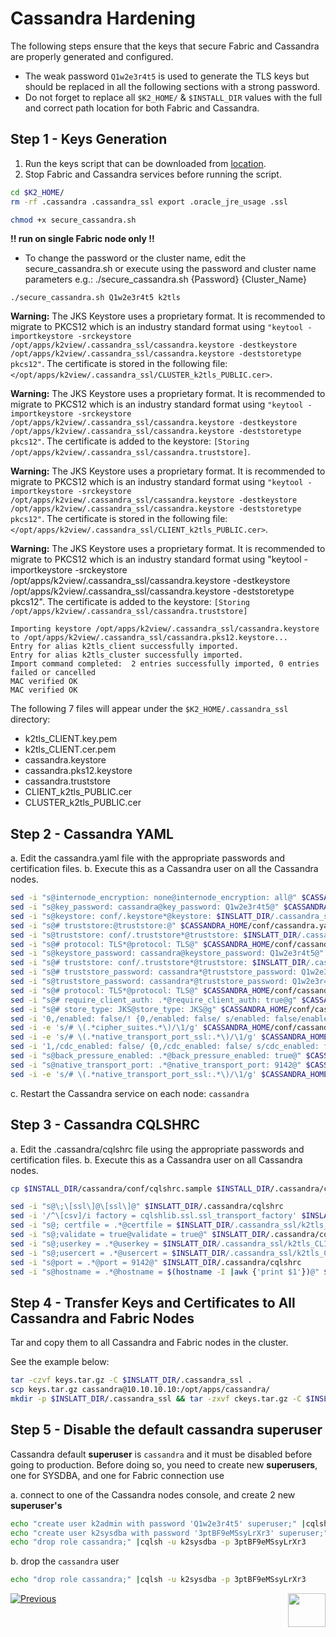 # Cassandra Hardening

The following steps ensure that the keys that secure Fabric and Cassandra are properly generated and configured.

- The weak password ```Q1w2e3r4t5``` is used to generate the TLS keys but should be replaced in all the following sections with a strong password.
- Do not forget to replace all `$K2_HOME/` & `$INSTALL_DIR`  values with the full and correct path location for both Fabric and Cassandra.


## Step 1 - Keys Generation

1. Run the keys script that can be downloaded from [location](https://owncloud-bkp2.s3.amazonaws.com/adminoc/Utils/Hardening/secure_cassandra.sh). 
2. Stop Fabric and Cassandra services before running the script.


```bash
cd $K2_HOME/
rm -rf .cassandra .cassandra_ssl export .oracle_jre_usage .ssl

chmod +x secure_cassandra.sh
```

**!! run on single Fabric node only !!**
* To change the password or the cluster name, edit the secure_cassandra.sh or execute using the password and cluster name parameters
e.g.: ./secure_cassandra.sh {Password} {Cluster_Name}

```./secure_cassandra.sh Q1w2e3r4t5 k2tls```

**Warning:**
The JKS Keystore uses a proprietary format. It is recommended to migrate to PKCS12 which is an industry standard format using ```"keytool -importkeystore -srckeystore /opt/apps/k2view/.cassandra_ssl/cassandra.keystore -destkeystore /opt/apps/k2view/.cassandra_ssl/cassandra.keystore -deststoretype pkcs12"```.
The certificate is stored in the following file: ```</opt/apps/k2view/.cassandra_ssl/CLUSTER_k2tls_PUBLIC.cer>```.

**Warning:**
The JKS Keystore uses a proprietary format. It is recommended to migrate to PKCS12 which is an industry standard format using ```"keytool -importkeystore -srckeystore /opt/apps/k2view/.cassandra_ssl/cassandra.keystore -destkeystore /opt/apps/k2view/.cassandra_ssl/cassandra.keystore -deststoretype pkcs12"```.
The certificate is added to the keystore: ```[Storing /opt/apps/k2view/.cassandra_ssl/cassandra.truststore]```.

**Warning:**
The JKS Keystore uses a proprietary format. It is recommended to migrate to PKCS12 which is an industry standard format using ```"keytool -importkeystore -srckeystore /opt/apps/k2view/.cassandra_ssl/cassandra.keystore -destkeystore /opt/apps/k2view/.cassandra_ssl/cassandra.keystore -deststoretype pkcs12"```.
The certificate is stored in the following file: ```</opt/apps/k2view/.cassandra_ssl/CLIENT_k2tls_PUBLIC.cer>```.

**Warning:**
The JKS Keystore uses a proprietary format. It is recommended to migrate to PKCS12 which is an industry standard format using "keytool -importkeystore -srckeystore /opt/apps/k2view/.cassandra_ssl/cassandra.keystore -destkeystore /opt/apps/k2view/.cassandra_ssl/cassandra.keystore -deststoretype pkcs12".
The certificate is added to the keystore: ```[Storing /opt/apps/k2view/.cassandra_ssl/cassandra.truststore]```

```
Importing keystore /opt/apps/k2view/.cassandra_ssl/cassandra.keystore to /opt/apps/k2view/.cassandra_ssl/cassandra.pks12.keystore...
Entry for alias k2tls_client successfully imported.
Entry for alias k2tls_cluster successfully imported.
Import command completed:  2 entries successfully imported, 0 entries failed or cancelled
MAC verified OK
MAC verified OK 
```

The following 7 files will appear under the ```$K2_HOME/.cassandra_ssl``` directory:
- k2tls_CLIENT.key.pem
- k2tls_CLIENT.cer.pem
- cassandra.keystore
- cassandra.pks12.keystore
- cassandra.truststore
- CLIENT_k2tls_PUBLIC.cer
- CLUSTER_k2tls_PUBLIC.cer

## Step 2 - Cassandra YAML

a. Edit the cassandra.yaml file with the appropriate passwords and certification files.
b. Execute this as a Cassandra user on all the Cassandra nodes. 

```bash
sed -i "s@internode_encryption: none@internode_encryption: all@" $CASSANDRA_HOME/conf/cassandra.yaml
sed -i "s@key_password: cassandra@key_password: Q1w2e3r4t5@" $CASSANDRA_HOME/conf/cassandra.yaml
sed -i "s@keystore: conf/.keystore*@keystore: $INSLATT_DIR/.cassandra_ssl/cassandra.keystore@" $CASSANDRA_HOME/conf/cassandra.yaml
sed -i "s@# truststore:@truststore:@" $CASSANDRA_HOME/conf/cassandra.yaml
sed -i "s@truststore: conf/.truststore*@truststore: $INSLATT_DIR/.cassandra_ssl/cassandra.truststore@" $CASSANDRA_HOME/conf/cassandra.yaml
sed -i "s@# protocol: TLS*@protocol: TLS@" $CASSANDRA_HOME/conf/cassandra.yaml
sed -i "s@keystore_password: cassandra@keystore_password: Q1w2e3r4t5@" $CASSANDRA_HOME/conf/cassandra.yaml
sed -i "s@# truststore: conf/.truststore*@truststore: $INSLATT_DIR/.cassandra_ssl/cassandra.truststore@" $CASSANDRA_HOME/conf/cassandra.yaml
sed -i "s@# truststore_password: cassandra*@truststore_password: Q1w2e3r4t5@" $CASSANDRA_HOME/conf/cassandra.yaml
sed -i "s@truststore_password: cassandra*@truststore_password: Q1w2e3r4t5@" $CASSANDRA_HOME/conf/cassandra.yaml
sed -i "s@# protocol: TLS*@protocol: TLS@" $CASSANDRA_HOME/conf/cassandra.yaml
sed -i "s@# require_client_auth: .*@require_client_auth: true@g" $CASSANDRA_HOME/conf/cassandra.yaml
sed -i "s@# store_type: JKS@store_type: JKS@g" $CASSANDRA_HOME/conf/cassandra.yaml
sed -i '0,/enabled: false/! {0,/enabled: false/ s/enabled: false/enabled: true/}' $CASSANDRA_HOME/conf/cassandra.yaml
sed -i -e 's/# \(.*cipher_suites.*\)/\1/g' $CASSANDRA_HOME/conf/cassandra.yaml
sed -i -e 's/# \(.*native_transport_port_ssl:.*\)/\1/g' $CASSANDRA_HOME/conf/cassandra.yaml
sed -i '1,/cdc_enabled: false/ {0,/cdc_enabled: false/ s/cdc_enabled: false/cdc_enabled: true/}' $CASSANDRA_HOME/conf/cassandra.yaml
sed -i "s@back_pressure_enabled: .*@back_pressure_enabled: true@" $CASSANDRA_HOME/conf/cassandra.yaml
sed -i "s@native_transport_port: .*@native_transport_port: 9142@" $CASSANDRA_HOME/conf/cassandra.yaml
sed -i -e 's/# \(.*native_transport_port_ssl:.*\)/\1/g' $CASSANDRA_HOME/conf/cassandra.yaml
```

c. Restart the Cassandra service on each node: ```cassandra```

## Step 3 - Cassandra CQLSHRC
a. Edit the .cassandra/cqlshrc file using the appropriate passwords and certification files.
b. Execute this as a Cassandra user on all Cassandra nodes. 
```bash
cp $INSTALL_DIR/cassandra/conf/cqlshrc.sample $INSTALL_DIR/.cassandra/cqlshrc

sed -i "s@\;\[ssl\]@\[ssl\]@" $INSLATT_DIR/.cassandra/cqlshrc
sed -i '/^\[csv]/i factory = cqlshlib.ssl.ssl_transport_factory' $INSLATT_DIR/.cassandra/cqlshrc
sed -i "s@; certfile = .*@certfile = $INSLATT_DIR/.cassandra_ssl/k2tls_CLIENT.cer.pem@" $INSLATT_DIR/.cassandra/cqlshrc
sed -i "s@;validate = true@validate = true@" $INSLATT_DIR/.cassandra/cqlshrc
sed -i "s@;userkey = .*@userkey = $INSLATT_DIR/.cassandra_ssl/k2tls_CLIENT.key.pem@" $INSLATT_DIR/.cassandra/cqlshrc
sed -i "s@;usercert = .*@usercert = $INSLATT_DIR/.cassandra_ssl/k2tls_CLIENT.cer.pem@" $INSLATT_DIR/.cassandra/cqlshrc
sed -i "s@port = .*@port = 9142@" $INSLATT_DIR/.cassandra/cqlshrc
sed -i "s@hostname = .*@hostname = $(hostname -I |awk {'print $1'})@" $INSLATT_DIR/.cassandra/cqlshrc
```



## Step 4 - Transfer Keys and Certificates to All Cassandra and Fabric Nodes

Tar and copy them to all Cassandra and Fabric nodes in the cluster.  

See the example below: 

``` bash
tar -czvf keys.tar.gz -C $INSLATT_DIR/.cassandra_ssl .
scp keys.tar.gz cassandra@10.10.10.10:/opt/apps/cassandra/
mkdir -p $INSLATT_DIR/.cassandra_ssl && tar -zxvf ckeys.tar.gz -C $INSLATT_DIR/.cassandra_ssl
```



## Step 5 - Disable the default cassandra superuser

Cassandra default **superuser** is `cassandra` and it must be disabled before going to production. Before doing so, you need to create new **superusers**, one for SYSDBA, and one for Fabric connection use

a. connect to one of the Cassandra nodes console, and create 2 new **superuser's**

   ~~~bash
   echo "create user k2admin with password 'Q1w2e3r4t5' superuser;" |cqlsh -u cassandra -p cassandra
   echo "create user k2sysdba with password '3ptBF9eMSsyLrXr3' superuser;" |cqlsh -u cassandra -p cassandra
   echo "drop role cassandra;" |cqlsh -u k2sysdba -p 3ptBF9eMSsyLrXr3
   ~~~

b. drop the `cassandra` user

   ~~~bash
   echo "drop role cassandra;" |cqlsh -u k2sysdba -p 3ptBF9eMSsyLrXr3
   ~~~

   

[![Previous](/articles/images/Previous.png)](/articles/99_fabric_infras/devops/03_fabric_api_and_ui_hardening.md)[<img align="right" width="60" height="54" src="/articles/images/Next.png">](/articles/99_fabric_infras/devops/05_connect_fabric_to_cassandra_with_tls.md)

